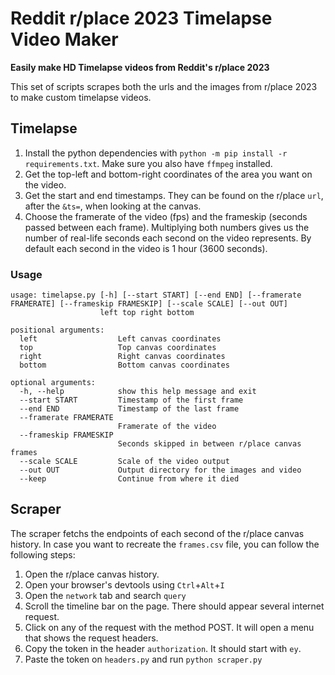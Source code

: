# Reddit r/place 2023 Timelapse Video Maker

**Easily make HD Timelapse videos from Reddit's r/place 2023**

This set of scripts scrapes both the urls and the images from r/place 2023 to make custom timelapse videos.


## Timelapse

1. Install the python dependencies with `python -m pip install -r requirements.txt`. Make sure you also have `ffmpeg` installed.
2. Get the top-left and bottom-right coordinates of the area you want on the video.
3. Get the start and end timestamps. They can be found on the r/place `url`, after the `&ts=`, when looking at the canvas.
4. Choose the framerate of the video (fps) and the frameskip (seconds passed between each frame). Multiplying both numbers gives us the number of real-life seconds each second on the video represents. By default each second in the video is 1 hour (3600 seconds).

### Usage
```
usage: timelapse.py [-h] [--start START] [--end END] [--framerate FRAMERATE] [--frameskip FRAMESKIP] [--scale SCALE] [--out OUT]
                    left top right bottom

positional arguments:
  left                  Left canvas coordinates
  top                   Top canvas coordinates
  right                 Right canvas coordinates
  bottom                Bottom canvas coordinates

optional arguments:
  -h, --help            show this help message and exit
  --start START         Timestamp of the first frame
  --end END             Timestamp of the last frame
  --framerate FRAMERATE
                        Framerate of the video
  --frameskip FRAMESKIP
                        Seconds skipped in between r/place canvas frames
  --scale SCALE         Scale of the video output
  --out OUT             Output directory for the images and video
  --keep                Continue from where it died         
```

## Scraper

The scraper fetchs the endpoints of each second of the r/place canvas history. In case you want to recreate the `frames.csv` file, you can follow the following steps:

1. Open the r/place canvas history.
2. Open your browser's devtools using `Ctrl`+`Alt`+`I`
3. Open the `network` tab and search `query`
4. Scroll the timeline bar on the page. There should appear several internet request.
5. Click on any of the request with the method POST. It will open a menu that shows the request headers.
6. Copy the token in the header `authorization`. It should start with `ey`.
7. Paste the token on `headers.py` and run `python scraper.py`
